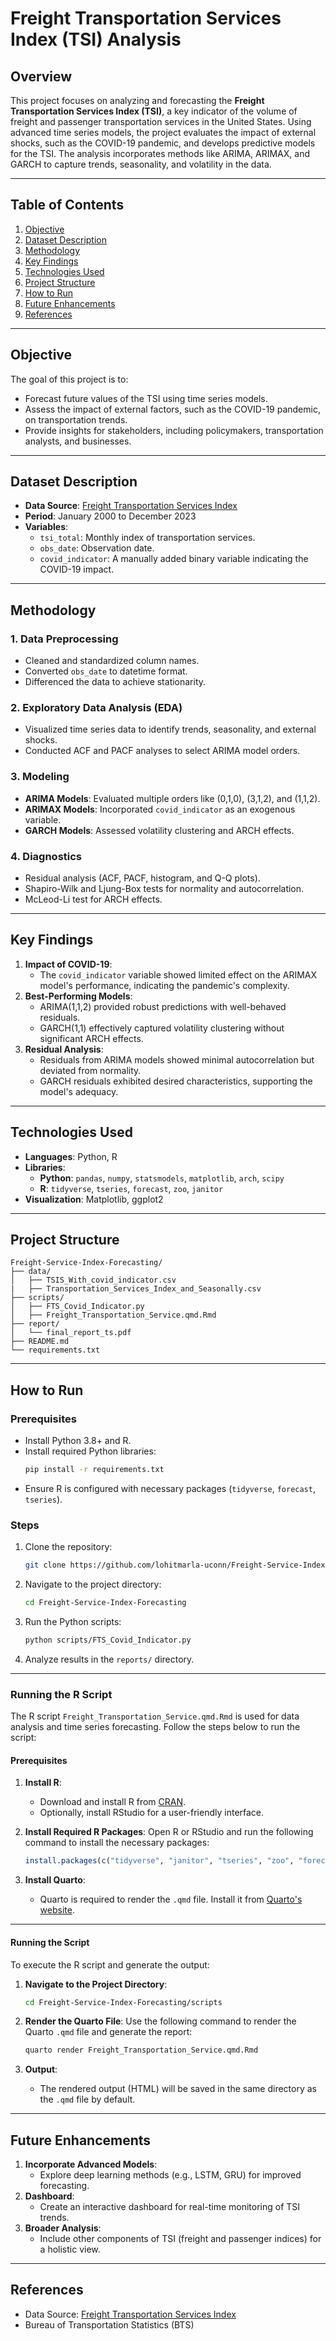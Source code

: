 # Freight Transportation Services Index (TSI) Analysis

## Overview

This project focuses on analyzing and forecasting the **Freight Transportation Services Index (TSI)**, a key indicator of the volume of freight and passenger transportation services in the United States. Using advanced time series models, the project evaluates the impact of external shocks, such as the COVID-19 pandemic, and develops predictive models for the TSI. The analysis incorporates methods like ARIMA, ARIMAX, and GARCH to capture trends, seasonality, and volatility in the data.

---

## Table of Contents

1. [Objective](#objective)
2. [Dataset Description](#dataset-description)
3. [Methodology](#methodology)
4. [Key Findings](#key-findings)
5. [Technologies Used](#technologies-used)
6. [Project Structure](#project-structure)
7. [How to Run](#how-to-run)
8. [Future Enhancements](#future-enhancements)
9. [References](#references)

---

## Objective

The goal of this project is to:
- Forecast future values of the TSI using time series models.
- Assess the impact of external factors, such as the COVID-19 pandemic, on transportation trends.
- Provide insights for stakeholders, including policymakers, transportation analysts, and businesses.

---

## Dataset Description

- **Data Source**: [Freight Transportation Services Index](https://data.bts.gov/Research-and-Statistics/Freight-Transportation-Service-Index/n68x-u7m7)
- **Period**: January 2000 to December 2023
- **Variables**:
  - `tsi_total`: Monthly index of transportation services.
  - `obs_date`: Observation date.
  - `covid_indicator`: A manually added binary variable indicating the COVID-19 impact.

---

## Methodology

### 1. Data Preprocessing
- Cleaned and standardized column names.
- Converted `obs_date` to datetime format.
- Differenced the data to achieve stationarity.

### 2. Exploratory Data Analysis (EDA)
- Visualized time series data to identify trends, seasonality, and external shocks.
- Conducted ACF and PACF analyses to select ARIMA model orders.

### 3. Modeling
- **ARIMA Models**: Evaluated multiple orders like (0,1,0), (3,1,2), and (1,1,2).
- **ARIMAX Models**: Incorporated `covid_indicator` as an exogenous variable.
- **GARCH Models**: Assessed volatility clustering and ARCH effects.

### 4. Diagnostics
- Residual analysis (ACF, PACF, histogram, and Q-Q plots).
- Shapiro-Wilk and Ljung-Box tests for normality and autocorrelation.
- McLeod-Li test for ARCH effects.

---

## Key Findings

1. **Impact of COVID-19**:
   - The `covid_indicator` variable showed limited effect on the ARIMAX model's performance, indicating the pandemic's complexity.
2. **Best-Performing Models**:
   - ARIMA(1,1,2) provided robust predictions with well-behaved residuals.
   - GARCH(1,1) effectively captured volatility clustering without significant ARCH effects.
3. **Residual Analysis**:
   - Residuals from ARIMA models showed minimal autocorrelation but deviated from normality.
   - GARCH residuals exhibited desired characteristics, supporting the model's adequacy.

---

## Technologies Used

- **Languages**: Python, R
- **Libraries**:
  - **Python**: `pandas`, `numpy`, `statsmodels`, `matplotlib`, `arch`, `scipy`
  - **R**: `tidyverse`, `tseries`, `forecast`, `zoo`, `janitor`
- **Visualization**: Matplotlib, ggplot2

---

## Project Structure

```
Freight-Service-Index-Forecasting/
├── data/
│   ├── TSIS_With_covid_indicator.csv
|   ├── Transportation_Services_Index_and_Seasonally.csv
├── scripts/
│   ├── FTS_Covid_Indicator.py
│   ├── Freight_Transportation_Service.qmd.Rmd
├── report/
│   └── final_report_ts.pdf
├── README.md
└── requirements.txt
```

---

## How to Run

### Prerequisites
- Install Python 3.8+ and R.
- Install required Python libraries:
  ```bash
  pip install -r requirements.txt
  ```
- Ensure R is configured with necessary packages (`tidyverse`, `forecast`, `tseries`).

### Steps
1. Clone the repository:
   ```bash
   git clone https://github.com/lohitmarla-uconn/Freight-Service-Index-Forecasting.git
   ```
2. Navigate to the project directory:
   ```bash
   cd Freight-Service-Index-Forecasting
   ```
3. Run the Python scripts:
   ```bash
   python scripts/FTS_Covid_Indicator.py
   ```
4. Analyze results in the `reports/` directory.

---

### Running the R Script

The R script `Freight_Transportation_Service.qmd.Rmd` is used for data analysis and time series forecasting. Follow the steps below to run the script:

#### Prerequisites
1. **Install R**:
   - Download and install R from [CRAN](https://cran.r-project.org/).
   - Optionally, install RStudio for a user-friendly interface.

2. **Install Required R Packages**:
   Open R or RStudio and run the following command to install the necessary packages:
   ```R
   install.packages(c("tidyverse", "janitor", "tseries", "zoo", "forecast", "astsa", "TSA"))
   ```

3. **Install Quarto**:
   - Quarto is required to render the `.qmd` file. Install it from [Quarto's website](https://quarto.org/).

---

#### Running the Script

To execute the R script and generate the output:
1. **Navigate to the Project Directory**:
   ```bash
   cd Freight-Service-Index-Forecasting/scripts
   ```

2. **Render the Quarto File**:
   Use the following command to render the Quarto `.qmd` file and generate the report:
   ```bash
   quarto render Freight_Transportation_Service.qmd.Rmd
   ```

3. **Output**:
   - The rendered output (HTML) will be saved in the same directory as the `.qmd` file by default.

---

## Future Enhancements

1. **Incorporate Advanced Models**:
   - Explore deep learning methods (e.g., LSTM, GRU) for improved forecasting.
2. **Dashboard**:
   - Create an interactive dashboard for real-time monitoring of TSI trends.
3. **Broader Analysis**:
   - Include other components of TSI (freight and passenger indices) for a holistic view.

---

## References

- Data Source: [Freight Transportation Services Index](https://data.bts.gov/Research-and-Statistics/Freight-Transportation-Service-Index/n68x-u7m7)
- Bureau of Transportation Statistics (BTS)

